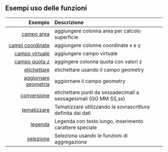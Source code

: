## Esempi uso delle funzioni

Esempio|Descrizione
------:|:----------
[campo area](es/add_col_area.md)|aggiungere colonna area per calcolo superficie 
[campi coordinate](es/add_coord_xy.md)|aggiungere colonne coordinate x e y
[campo virtuale](es/add_campo_virtuale.md)|aggiungere campo virtuale
[campo quota z](es/add_col_z.md)|aggingere colonna quota con valori z
[etichettare](es/etichette.md)|etichettare usando il campo geometry
[aggiornare geometria](es/agg_geom.md)|aggiornare il campo geometry
[conversione](es/conversione.md)|etichettare punti da sessadecimali a sessagesimali (GG MM SS,ss)
[tematizzare](es/tematizzare.md)|Tematizzare utilizzando la sovrascrittura definita dai dati
[legenda](es/espressione_regolare.md)|Legenda con testo lungo, inserimento carattere speciale
[selezione](es/select_with_aggregate.md)|Seleziona usando le funzioni di aggregazione